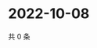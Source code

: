 # 2022-10-08

共 0 条

<!-- BEGIN WEIBO -->
<!-- 最后更新时间 Sat Oct 08 2022 06:19:39 GMT+0800 (China Standard Time) -->

<!-- END WEIBO -->
